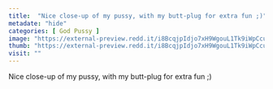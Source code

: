 ```yaml
---
title:  "Nice close-up of my pussy, with my butt-plug for extra fun ;)"
metadate: "hide"
categories: [ God Pussy ]
image: "https://external-preview.redd.it/i8BcqjpIdjo7xH9WgouL1Tk9iWpCcuKovjMeUXK0qzE.jpg?auto=webp&s=3511920bbebac2cd74e90cef9e2a00297fbffefb"
thumb: "https://external-preview.redd.it/i8BcqjpIdjo7xH9WgouL1Tk9iWpCcuKovjMeUXK0qzE.jpg?width=1080&crop=smart&auto=webp&s=6e959d904cea746402a55832dff031d7f072ebd8"
visit: ""
---
```

Nice close-up of my pussy, with my butt-plug for extra fun ;)
